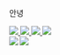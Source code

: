 안녕


<a href="https://img.shields.io/badge/c%23-%23239120.svg?style=for-the-badge&logo=c-sharp&logoColor=white"/>
<a href="https://img.shields.io/badge/c%23-%23239120.svg?style=for-the-badge&logo=c-sharp&logoColor=white"/>

<img src="https://img.shields.io/badge/c%23-%23239120.svg?style=for-the-badge&logo=c-sharp&logoColor=white"/>
<img src="https://img.shields.io/badge/.NET-5C2D91?style=for-the-badge&logo=.net&logoColor=white"/>
<img src="https://img.shields.io/badge/java-%23ED8B00.svg?style=for-the-badge&logo=java&logoColor=white"/>
<img src="https://img.shields.io/badge/spring-%236DB33F.svg?style=for-the-badge&logo=spring&logoColor=white"/>
  
<div align="center">
  <img align="left" src="https://github-readme-stats.vercel.app/api?username=zwwz11&show_icons=true&theme=radical"/>
  <img align="left" src="https://github-readme-stats.vercel.app/api/top-langs/?username=zwwz11&layout=compact"/>
</div>

